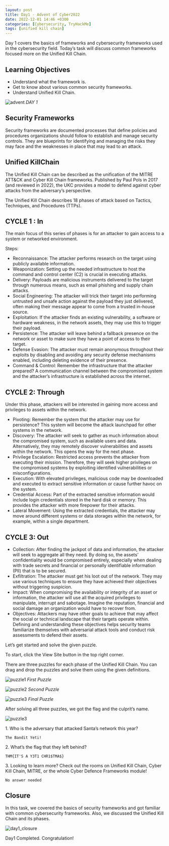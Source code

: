 ```yaml
---
layout: post
title: Day1 - Advent of Cyber2022
date: 2022-12-01 14:46 +0300
categories: [Cybersecurity, TryHackMe]
tags: [unified kill chain]
---
```



Day 1 covers the basics of frameworks and cybersecurity frameworks used in the cybersecurity field. Today’s task will discuss common frameworks focused more on the Unified Kill Chain.

Learning Objectives
-------------------

*   Understand what the framework is.
*   Get to know about various common security frameworks.
*   Understand Unified Kill Chain.

![advent](/assets/img/advent.png) _DAY 1_

Security Frameworks
-------------------

Security frameworks are documented processes that define policies and procedures organizations should follow to establish and manage security controls. They are blueprints for identifying and managing the risks they may face and the weaknesses in place that may lead to an attack.

Unified KillChain
-----------------

The Unified Kill Chain can be described as the unification of the MITRE ATT&CK and Cyber Kill Chain frameworks. Published by Paul Pols in 2017 (and reviewed in 2022), the UKC provides a model to defend against cyber attacks from the adversary’s perspective.

The Unified Kill Chain describes 18 phases of attack based on Tactics, Techniques, and Procedures (TTPs).

CYCLE 1 : In
------------

The main focus of this series of phases is for an attacker to gain access to a system or networked environment.

Steps:

*   Reconnaissance: The attacker performs research on the target using publicly available information.
*   Weaponization: Setting up the needed infrastructure to host the command and control center (C2) is crucial in executing attacks.
*   Delivery: Payloads are malicious instruments delivered to the target through numerous means, such as email phishing and supply chain attacks.
*   Social Engineering: The attacker will trick their target into performing untrusted and unsafe action against the payload they just delivered, often making their message appear to come from a trusted in-house source.
*   Exploitation: If the attacker finds an existing vulnerability, a software or hardware weakness, in the network assets, they may use this to trigger their payload.
*   Persistence: The attacker will leave behind a fallback presence on the network or asset to make sure they have a point of access to their target.
*   Defense Evasion: The attacker must remain anonymous throughout their exploits by disabling and avoiding any security defense mechanisms enabled, including deleting evidence of their presence.
*   Command & Control: Remember the infrastructure that the attacker prepared? A communication channel between the compromised system and the attacker’s infrastructure is established across the internet.

CYCLE 2: Through
----------------

Under this phase, attackers will be interested in gaining more access and privileges to assets within the network.

*   Pivoting: Remember the system that the attacker may use for persistence? This system will become the attack launchpad for other systems in the network.
*   Discovery: The attacker will seek to gather as much information about the compromised system, such as available users and data. Alternatively, they may remotely discover vulnerabilities and assets within the network. This opens the way for the next phase.
*   Privilege Escalation: Restricted access prevents the attacker from executing their mission. Therefore, they will seek higher privileges on the compromised systems by exploiting identified vulnerabilities or misconfigurations.
*   Execution: With elevated privileges, malicious code may be downloaded and executed to extract sensitive information or cause further havoc on the system.
*   Credential Access: Part of the extracted sensitive information would include login credentials stored in the hard disk or memory. This provides the attacker with more firepower for their attacks.
*   Lateral Movement: Using the extracted credentials, the attacker may move around different systems or data storages within the network, for example, within a single department.

CYCLE 3: Out
------------

*   Collection: After finding the jackpot of data and information, the attacker will seek to aggregate all they need. By doing so, the assets’ confidentiality would be compromised entirely, especially when dealing with trade secrets and financial or personally identifiable information (PII) that is to be secured.
*   Exfiltration: The attacker must get his loot out of the network. They may use various techniques to ensure they have achieved their objectives without triggering suspicion.
*   Impact: When compromising the availability or integrity of an asset or information, the attacker will use all the acquired privileges to manipulate, interrupt and sabotage. Imagine the reputation, financial and social damage an organization would have to recover from.
*   Objectives: Attackers may have other goals to achieve that may affect the social or technical landscape that their targets operate within. Defining and understanding these objectives helps security teams familiarize themselves with adversarial attack tools and conduct risk assessments to defend their assets.

Let’s get started and solve the given puzzle.

To start, click the View Site button in the top right corner.

There are three puzzles for each phase of the Unified Kill Chain. You can drag and drop the puzzles and solve them using the given definitions.

![puzzle1](/assets/img/puzzle1.png) _First Puzzle_

![puzzle2](/assets/img/puzzle2.png) _Second Puzzle_

![puzzle3](/assets/img/puzzle3.png) _Final Puzzle_

After solving all three puzzles, we got the flag and the culprit’s name.

![puzzle3](/assets/img/yeti.png)

1\. Who is the adversary that attacked Santa’s network this year?

```
The Bandit Yeti!
```

2\. What’s the flag that they left behind?

```
THM{IT'S A Y3T1 CHR1$TMA$}
```

3\. Looking to learn more? Check out the rooms on Unified Kill Chain, Cyber Kill Chain, MITRE, or the whole Cyber Defence Frameworks module!

```
No answer needed
``` 

Closure
-------

In this task, we covered the basics of security frameworks and got familiar with common cybersecurity frameworks. Also, we discussed the Unified Kill Chain and its phases.

![day1_closure](/assets/img/day1_closure.png)

Day1 Completed. Congratulation!